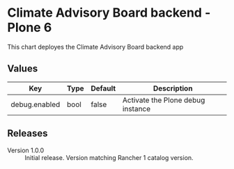 # Climate Advisory Board backend - Plone 6

This chart deployes the Climate Advisory Board backend app 


## Values

| Key | Type | Default | Description |
|-----|------|---------|-------------|
| debug.enabled | bool | false | Activate the Plone debug instance |

## Releases

<dl>
  <dt>Version 1.0.0</dt>
  <dd>Initial release. Version matching Rancher 1 catalog version.</dd>
</dl> 
